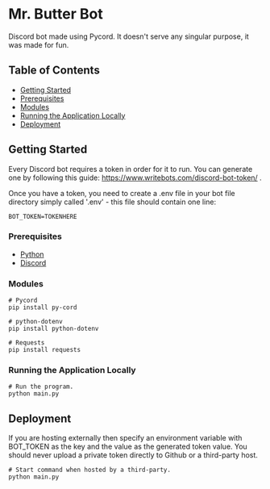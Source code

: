 # Mr. Butter Bot
Discord bot made using Pycord. It doesn't serve any singular purpose, it was made for fun.

## Table of Contents
* [Getting Started](#getting-started)
* [Prerequisites](#prerequisites)
* [Modules](#modules)
* [Running the Application Locally](#running-the-application-locally)
* [Deployment](#deployment)

## Getting Started
Every Discord bot requires a token in order for it to run. You can generate one by following this guide: https://www.writebots.com/discord-bot-token/ .

Once you have a token, you need to create a .env file in your bot file directory simply called '.env' - this file should contain one line: 
````
BOT_TOKEN=TOKENHERE
````

### Prerequisites
* [Python](https://www.python.org/downloads/)
* [Discord](https://discord.com/)

### Modules
````
# Pycord
pip install py-cord

# python-dotenv
pip install python-dotenv

# Requests
pip install requests
````

### Running the Application Locally
````
# Run the program.
python main.py
````

## Deployment
If you are hosting externally then specify an environment variable with BOT_TOKEN as the key and the value as the generated token value. You should never upload a private token directly to Github or a third-party host.

````
# Start command when hosted by a third-party.
python main.py
````
